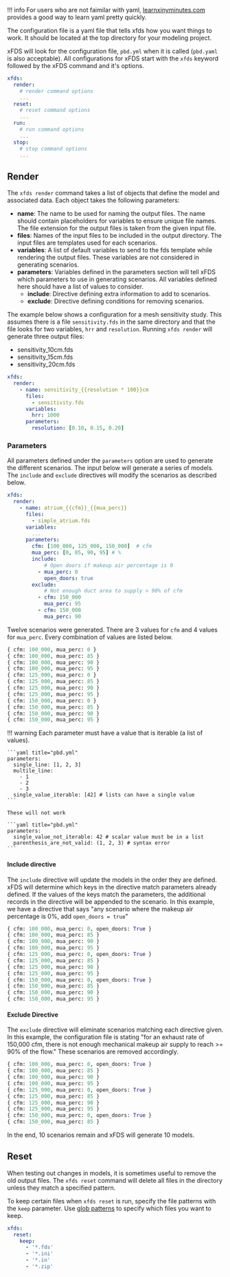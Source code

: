 !!! info
    For users who are not faimilar with yaml, [learnxinyminutes.com](https://learnxinyminutes.com/docs/yaml/) provides a good way to learn yaml pretty quickly.

The configuration file is a yaml file that tells xfds how you want things to work. It should be located at the top directory for your modeling project.

xFDS will look for the configuration file, `pbd.yml` when it is called (`pbd.yaml` is also acceptable). All configurations for xFDS start with the `xfds` keyword followed by the xFDS command and it's options.

```yaml title="/path/to/project/pbd.yml"
xfds:
  render:
    # render command options
    ...
  reset:
    # reset command options
    ...
  run:
    # run command options
    ...
  stop:
    # stop command options
    ...
```

## Render

The `xfds render` command takes a list of objects that define the model and associated data. Each object takes the following parameters:

- **name**: The name to be used for naming the output files. The name should contain placeholders for variables to ensure unique file names. The file extension for the output files is taken from the given input file.
- **files**: Names of the input files to be included in the output directory. The input files are templates used for each scenarios.
- **variables**: A list of default variables to send to the fds template while rendering the output files. These variables are not considered in generating scenarios.
- **parameters**: Variables defined in the parameters section will tell xFDS which parameters to use in generating scenarios. All variables defined here should have a list of values to consider.
    - **include**: Directive defining extra information to add to scenarios.
    - **exclude**: Directive defining conditions for removing scenarios.

The example below shows a configuration for a mesh sensitivity study. This assumes there is a file `sensitivity.fds` in the same directory and that the file looks for two variables, `hrr` and `resolution`. Running `xfds render` will generate three output files:

* sensitivity_10cm.fds
* sensitivity_15cm.fds
* sensitivity_20cm.fds

```yaml title="pbd.yml"
xfds:
  render:
    - name: sensitivity_{{resolution * 100}}cm
      files:
        - sensitivity.fds
      variables:
        hrr: 1000
      parameters:
        resolution: [0.10, 0.15, 0.20]
```

### Parameters

All parameters defined under the `parameters` option are used to generate the different scenarios. The input below will generate a series of models. The `include` and `exclude` directives will modify the scenarios as described below.

```yaml title="examples/simple_atrium/pbd.yml"
xfds:
  render:
    - name: atrium_{{cfm}}_{{mua_perc}}
      files:
        - simple_atrium.fds
      variables:
        ...
      parameters:
        cfm: [100_000, 125_000, 150_000]  # cfm
        mua_perc: [0, 85, 90, 95] # %
        include:
            # Open doors if makeup air percentage is 0
          - mua_perc: 0
            open_doors: true
        exclude:
            # Not enough duct area to supply > 90% of cfm
          - cfm: 150_000
            mua_perc: 95
          - cfm: 150_000
            mua_perc: 90
```

Twelve scenarios were generated. There are 3 values for `cfm` and 4 values for `mua_perc`. Every combination of values are listed below.

```python title="Initial Scenarios"
{ cfm: 100_000, mua_perc: 0 }
{ cfm: 100_000, mua_perc: 85 }
{ cfm: 100_000, mua_perc: 90 }
{ cfm: 100_000, mua_perc: 95 }
{ cfm: 125_000, mua_perc: 0 }
{ cfm: 125_000, mua_perc: 85 }
{ cfm: 125_000, mua_perc: 90 }
{ cfm: 125_000, mua_perc: 95 }
{ cfm: 150_000, mua_perc: 0 }
{ cfm: 150_000, mua_perc: 85 }
{ cfm: 150_000, mua_perc: 90 }
{ cfm: 150_000, mua_perc: 95 }
```

!!! warning
    Each parameter must have a value that is iterable (a list of values).

    ```yaml title="pbd.yml"
    parameters:
      single_line: [1, 2, 3]
      multile_line:
        - 1
        - 2
        - 3
      single_value_iterable: [42] # lists can have a single value
    ```

    These will not work

    ```yaml title="pbd.yml"
    parameters:
      single_value_not_iterable: 42 # scalar value must be in a list
      parenthesis_are_not_valid: (1, 2, 3) # syntax error
    ```

#### Include directive

The `include` directive will update the models in the order they are defined. xFDS will determine which keys in the directive match parameters already defined. If the values of the keys match the parameters, the additional records in the directive will be appended to the scenario. In this example, we have a directive that says "any scenario where the makeup air percentage is 0%, add `open_doors = true`"

```python title="Scenarios after Include"
{ cfm: 100_000, mua_perc: 0, open_doors: True }
{ cfm: 100_000, mua_perc: 85 }
{ cfm: 100_000, mua_perc: 90 }
{ cfm: 100_000, mua_perc: 95 }
{ cfm: 125_000, mua_perc: 0, open_doors: True }
{ cfm: 125_000, mua_perc: 85 }
{ cfm: 125_000, mua_perc: 90 }
{ cfm: 125_000, mua_perc: 95 }
{ cfm: 150_000, mua_perc: 0, open_doors: True }
{ cfm: 150_000, mua_perc: 85 }
{ cfm: 150_000, mua_perc: 90 }
{ cfm: 150_000, mua_perc: 95 }
```

#### Exclude Directive

The `exclude` directive will eliminate scenarios matching each directive given. In this example, the configuration file is stating "for an exhaust rate of 150,000 cfm, there is not enough mechanical makeup air supply to reach >= 90% of the flow." These scenarios are removed accordingly.

```python title="Scenarios after Exclude"
{ cfm: 100_000, mua_perc: 0, open_doors: True }
{ cfm: 100_000, mua_perc: 85 }
{ cfm: 100_000, mua_perc: 90 }
{ cfm: 100_000, mua_perc: 95 }
{ cfm: 125_000, mua_perc: 0, open_doors: True }
{ cfm: 125_000, mua_perc: 85 }
{ cfm: 125_000, mua_perc: 90 }
{ cfm: 125_000, mua_perc: 95 }
{ cfm: 150_000, mua_perc: 0, open_doors: True }
{ cfm: 150_000, mua_perc: 85 }
```

In the end, 10 scenarios remain and xFDS will generate 10 models.

## Reset

When testing out changes in models, it is sometimes useful to remove the old output files. The `xfds reset` command will delete all files in the directory unless they match a specified pattern.

To keep certain files when `xfds reset` is run, specify the file patterns with the `keep` parameter. Use [glob patterns](https://en.wikipedia.org/wiki/Glob_(programming)) to specify which files you want to keep.

```yaml title="pbd.yml"
xfds:
  reset:
    keep:
      - '*.fds'
      - '*.ini'
      - '*.in'
      - '*.zip'
```
